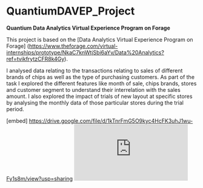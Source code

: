# QuantiumDAVEP_Project
**Quantium Data Analytics Virtual Experience Program on Forage**

This project is based on the [Data Analytics Virtual Experience Program on Forage] (https://www.theforage.com/virtual-internships/prototype/NkaC7knWtjSbi6aYv/Data%20Analytics?ref=tvikfrytzCFR8k4Gy).

I analysed data relating to the transactions relating to sales of different brands of chips as well as the type of purchasing customers. As part of the task I explored the different features like month of sale, chips brands, stores and customer segment to understand their interrelation with the sales amount. I also explored the impact of trials of new layout at specific stores by analysing the monthly data of those particular stores during the trial period.

[embed] https://drive.google.com/file/d/1kTnrFmG5O9kyc4HcFK3uhJ1wu-Fy1s8m/view?usp=sharing
<embed src="https://drive.google.com/file/d/1kTnrFmG5O9kyc4HcFK3uhJ1wu-Fy1s8m/view?usp=sharing" type="application/pdf">
